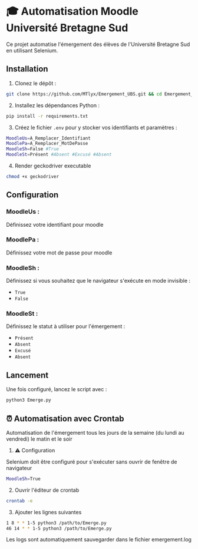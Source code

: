 # 🎓 Automatisation Moodle Université Bretagne Sud

Ce projet automatise l'émergement des élèves de l'Université Bretagne Sud en utilisant Selenium. 

## Installation

1. Clonez le dépôt :
```bash
git clone https://github.com/MTlyx/Emergement_UBS.git && cd Emergement_UBS
```

2. Installez les dépendances Python :
```bash
pip install -r requirements.txt
```

3. Créez le fichier `.env` pour y stocker vos identifiants et paramètres :
```bash
MoodleUs=A_Remplacer_Identifiant
MoodlePa=A_Remplacer_MotDePasse
MoodleSh=False #True
MoodleSt=Présent #Absent #Excusé #Absent
```

4. Render geckodriver executable
```bash
chmod +x geckodriver
```

## Configuration

### **MoodleUs** : 
Définissez votre identifiant pour moodle

### **MoodlePa** : 
Définissez votre mot de passe pour moodle

### **MoodleSh** :  
Définissez si vous souhaitez que le navigateur s'exécute en mode invisible :  
- `True`
- `False`

### **MoodleSt** :  
Définissez le statut à utiliser pour l'émergement :  
- `Présent`
- `Absent`
- `Excusé`
- `Absent`

## Lancement 

Une fois configuré, lancez le script avec :
```bash
python3 Emerge.py
```

## ⏰ Automatisation avec Crontab

Automatisation de l'émergement tous les jours de la semaine (du lundi au vendredi) le matin et le soir 

1. ⚠️ Configuration

Selenium doit être configuré pour s'exécuter sans ouvrir de fenêtre de navigateur
```bash
MoodleSh=True
```

2. Ouvrir l'éditeur de crontab
```bash
crontab -e
```

3. Ajouter les lignes suivantes
```bash
1 8 * * 1-5 python3 /path/to/Emerge.py
46 14 * * 1-5 python3 /path/to/Emerge.py
```

Les logs sont automatiquement sauvegarder dans le fichier emergement.log
